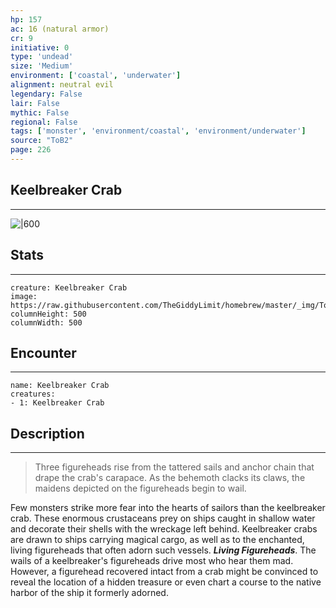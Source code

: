 ```yaml
---
hp: 157
ac: 16 (natural armor)
cr: 9
initiative: 0
type: 'undead'    
size: 'Medium'
environment: ['coastal', 'underwater']
alignment: neutral evil
legendary: False
lair: False
mythic: False
regional: False
tags: ['monster', 'environment/coastal', 'environment/underwater']
source: "ToB2"
page: 226
---
```


## Keelbreaker Crab
---

![|600](https://raw.githubusercontent.com/TheGiddyLimit/homebrew/master/_img/ToB2/creature/Keelbreaker%20Crab.webp)

## Stats
---

```statblock
creature: Keelbreaker Crab
image: https://raw.githubusercontent.com/TheGiddyLimit/homebrew/master/_img/ToB2/creature/token/Keelbreaker%20Crab%20%28Token%29.png
columnHeight: 500
columnWidth: 500
```

## Encounter
---

```encounter-table
name: Keelbreaker Crab
creatures:
- 1: Keelbreaker Crab
```

## Description
---
>Three figureheads rise from the tattered sails and anchor chain that drape the crab's carapace. As the behemoth clacks its claws, the maidens depicted on the figureheads begin to wail.

Few monsters strike more fear into the hearts of sailors than the keelbreaker crab. These enormous crustaceans prey on ships caught in shallow water and decorate their shells with the wreckage left behind. Keelbreaker crabs are drawn to ships carrying magical cargo, as well as to the enchanted, living figureheads that often adorn such vessels.
**_Living Figureheads_**. The wails of a keelbreaker's figureheads drive most who hear them mad. However, a figurehead recovered intact from a crab might be convinced to reveal the location of a hidden treasure or even chart a course to the native harbor of the ship it formerly adorned.






